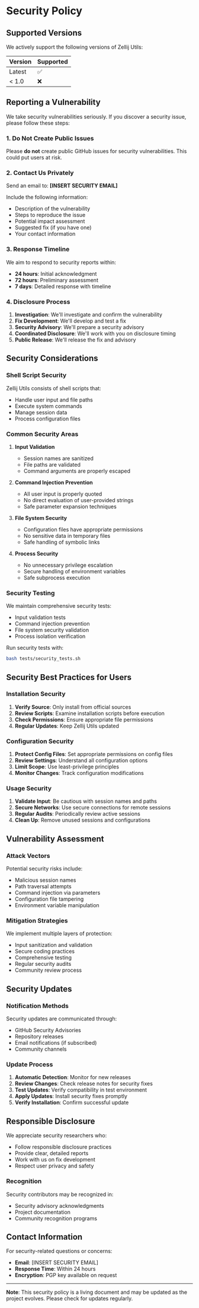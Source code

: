 # Security Policy

## Supported Versions

We actively support the following versions of Zellij Utils:

| Version | Supported          |
| ------- | ------------------ |
| Latest  | :white_check_mark: |
| < 1.0   | :x:                |

## Reporting a Vulnerability

We take security vulnerabilities seriously. If you discover a security issue, please follow these steps:

### 1. Do Not Create Public Issues

Please **do not** create public GitHub issues for security vulnerabilities. This could put users at risk.

### 2. Contact Us Privately

Send an email to: **[INSERT SECURITY EMAIL]**

Include the following information:
- Description of the vulnerability
- Steps to reproduce the issue
- Potential impact assessment
- Suggested fix (if you have one)
- Your contact information

### 3. Response Timeline

We aim to respond to security reports within:
- **24 hours**: Initial acknowledgment
- **72 hours**: Preliminary assessment
- **7 days**: Detailed response with timeline

### 4. Disclosure Process

1. **Investigation**: We'll investigate and confirm the vulnerability
2. **Fix Development**: We'll develop and test a fix
3. **Security Advisory**: We'll prepare a security advisory
4. **Coordinated Disclosure**: We'll work with you on disclosure timing
5. **Public Release**: We'll release the fix and advisory

## Security Considerations

### Shell Script Security

Zellij Utils consists of shell scripts that:
- Handle user input and file paths
- Execute system commands
- Manage session data
- Process configuration files

### Common Security Areas

1. **Input Validation**
   - Session names are sanitized
   - File paths are validated
   - Command arguments are properly escaped

2. **Command Injection Prevention**
   - All user input is properly quoted
   - No direct evaluation of user-provided strings
   - Safe parameter expansion techniques

3. **File System Security**
   - Configuration files have appropriate permissions
   - No sensitive data in temporary files
   - Safe handling of symbolic links

4. **Process Security**
   - No unnecessary privilege escalation
   - Secure handling of environment variables
   - Safe subprocess execution

### Security Testing

We maintain comprehensive security tests:
- Input validation tests
- Command injection prevention
- File system security validation
- Process isolation verification

Run security tests with:
```bash
bash tests/security_tests.sh
```

## Security Best Practices for Users

### Installation Security

1. **Verify Source**: Only install from official sources
2. **Review Scripts**: Examine installation scripts before execution
3. **Check Permissions**: Ensure appropriate file permissions
4. **Regular Updates**: Keep Zellij Utils updated

### Configuration Security

1. **Protect Config Files**: Set appropriate permissions on config files
2. **Review Settings**: Understand all configuration options
3. **Limit Scope**: Use least-privilege principles
4. **Monitor Changes**: Track configuration modifications

### Usage Security

1. **Validate Input**: Be cautious with session names and paths
2. **Secure Networks**: Use secure connections for remote sessions
3. **Regular Audits**: Periodically review active sessions
4. **Clean Up**: Remove unused sessions and configurations

## Vulnerability Assessment

### Attack Vectors

Potential security risks include:
- Malicious session names
- Path traversal attempts
- Command injection via parameters
- Configuration file tampering
- Environment variable manipulation

### Mitigation Strategies

We implement multiple layers of protection:
- Input sanitization and validation
- Secure coding practices
- Comprehensive testing
- Regular security audits
- Community review process

## Security Updates

### Notification Methods

Security updates are communicated through:
- GitHub Security Advisories
- Repository releases
- Email notifications (if subscribed)
- Community channels

### Update Process

1. **Automatic Detection**: Monitor for new releases
2. **Review Changes**: Check release notes for security fixes
3. **Test Updates**: Verify compatibility in test environment
4. **Apply Updates**: Install security fixes promptly
5. **Verify Installation**: Confirm successful update

## Responsible Disclosure

We appreciate security researchers who:
- Follow responsible disclosure practices
- Provide clear, detailed reports
- Work with us on fix development
- Respect user privacy and safety

### Recognition

Security contributors may be recognized in:
- Security advisory acknowledgments
- Project documentation
- Community recognition programs

## Contact Information

For security-related questions or concerns:
- **Email**: [INSERT SECURITY EMAIL]
- **Response Time**: Within 24 hours
- **Encryption**: PGP key available on request

---

**Note**: This security policy is a living document and may be updated as the project evolves. Please check for updates regularly.